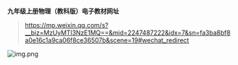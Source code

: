 ﻿---
layout: post
tags: [教研与教学]
author: wkp
---

**九年级上册物理（教科版）电子教材网址**
>https://mp.weixin.qq.com/s?__biz=MzUyMTI3NzE1MQ==&mid=2247487222&idx=7&sn=fa3ba8bf8a0e16c1a9ca06f8ce36507b&scene=19#wechat_redirect

![img.png](https://xintd.github.io/wkp/images/wkp/img_2.png)
